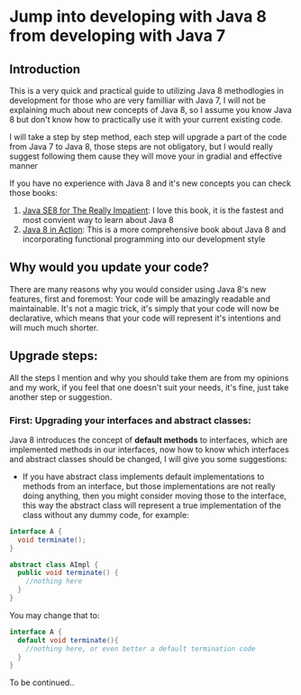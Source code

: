 # Jump into developing with Java 8 from developing with Java 7

## Introduction
This is a very quick and practical guide to utilizing Java 8 methodlogies in development for those who are very familliar with Java 7, I will not be explaining much about new concepts of Java 8, so I assume you know Java 8 but don't know how to practically use it with your current existing code.

I will take a step by step method, each step will upgrade a part of the code from Java 7 to Java 8, those steps are not obligatory, but I would really suggest following them cause they will move your in gradial and effective manner

If you have no experience with Java 8 and it's new concepts you can check those books: 

1. [Java SE8 for The Really Impatient](https://www.amazon.com/Java-SE8-Really-Impatient-Course/dp/0321927761): I love this book, it is the fastest and most convient way to learn about Java 8
2. [Java 8 in Action](https://www.amazon.com/Java-Action-Lambdas-functional-style-programming/dp/1617291994/ref=sr_1_1?s=books&ie=UTF8&qid=1487126177&sr=1-1&keywords=java+8+in+action): This is a more comprehensive book about Java 8 and incorporating functional programming into our development style

## Why would you update your code?
There are many reasons why you would consider using Java 8's new features, first and foremost: Your code will be amazingly readable and maintainable. It's not a magic trick, it's simply that your code will now be declarative, which means that your code will represent it's intentions and will much much shorter.

## Upgrade steps:
All the steps I mention and why you should take them are from my opinions and my work, if you feel that one doesn't suit your needs, it's fine, just take another step or suggestion.

### First: Upgrading your interfaces and abstract classes:
Java 8 introduces the concept of **default methods** to interfaces, which are implemented methods in our interfaces, now how to know which interfaces and abstract classes should be changed, I will give you some suggestions:

* If you have abstract class implements default implementations to methods from an interface, but those implementations are not really doing anything, then you might consider moving those to the interface, this way the abstract class will represent a true implementation of the class without any dummy code, for example:
```java
interface A {
  void terminate();
}

abstract class AImpl {
  public void terminate() {
    //nothing here
  }
}
```

You may change that to:
```java
interface A {
  default void terminate(){
    //nothing here, or even better a default termination code
  }
}
```

To be continued..
